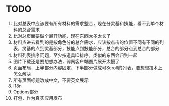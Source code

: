 TODO
====

1. 比对总表中应该要有所有材料的需求整合，现在分灵基和技能，看不到单个材料的总合需求
2. 比对总页面要做个展开功能，现在东西太多太长了
3. 材料点进去看到的是按角色分的总合需求，应该按点击的位置不同有不同的列表，灵基的点到灵基部分，技能点到技能部分，总合的部分点到总合的部分
4. 材料列表排序问题，至少按道具ID排序，类似的东西会归到一起
5. 图片下载还是要想想办法，弱网客户端图片展开太慢了
6. 页面布局，上半部分内容固定，下半部分做成可Scroll的列表，要想想技术上怎么解决
7. 所有页面标题改成中文，不要英文展示
8. i18n
9. Options部分
10. 打包，作为真实应用发布